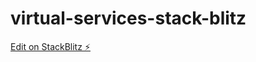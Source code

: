 # virtual-services-stack-blitz

[Edit on StackBlitz ⚡️](https://stackblitz.com/edit/virtual-services-stack-blitz)

